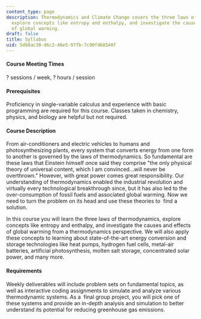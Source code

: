 ```yaml
---
content_type: page
description: Thermodynamics and Climate Change covers the three laws of thermodynamics,
  explore concepts like entropy and enthalpy, and investigate the causes and effects
  of global warming.
draft: false
title: Syllabus
uid: 5d68ac30-d6c2-46e5-97fb-7c90fd68540f
---
```

#### Course Meeting Times

? sessions / week, ? hours / session

#### Prerequisites

Proficiency in single-variable calculus and experience with basic programming are required for this course. Classes taken in chemistry, physics, and biology are helpful but not required.

#### Course Description

From air-conditioners and electric vehicles to humans and photosynthesizing plants, every system that converts energy from one form to another is governed by the laws of thermodynamics. So fundamental are these laws that Einstein himself once said they comprise "the only physical theory of universal content, which I am convinced…will never be overthrown." However, with great power comes great responsibility. Our understanding of thermodynamics enabled the industrial revolution and virtually every technological breakthrough since, but it has also led to the over-consumption of fossil fuels and associated global warming. Now we need to turn the problem on its head and use these theories to  find a solution. 

In this course you will learn the three laws of thermodynamics, explore concepts like entropy and enthalpy, and investigate the causes and effects of global warming from a thermodynamics perspective. We will also apply these concepts to learning about state-of-the-art energy conversion and storage technologies like heat pumps, hydrogen fuel cells, metal-air batteries, artificial photosynthesis, molten salt storage, concentrated solar power, and many more.

#### Requirements

Weekly deliverables will include problem sets on fundamental topics, as well as interactive coding assignments to simulate and analyze various thermodynamic systems. As a  final group project, you will pick one of these systems and provide an in-depth analysis and simulation to better understand its potential for reducing greenhouse gas emissions.
